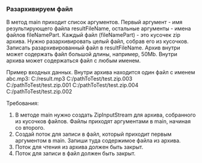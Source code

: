 
### Разархивируем файл

В метод main приходит список аргументов.
Первый аргумент - имя результирующего файла resultFileName, остальные аргументы - имена файлов fileNamePart.
Каждый файл (fileNamePart) - это кусочек zip архива. Нужно разархивировать целый файл, собрав его из кусочков.
Записать разархивированный файл в resultFileName.
Архив внутри может содержать файл большой длины, например, 50Mb.
Внутри архива может содержаться файл с любым именем.

Пример входных данных. Внутри архива находится один файл с именем abc.mp3:
C:/result.mp3
C:/pathToTest/test.zip.003
C:/pathToTest/test.zip.001
C:/pathToTest/test.zip.004
C:/pathToTest/test.zip.002


Требования:
1.	В методе main нужно создать ZipInputStream для архива, собранного из кусочков файлов. Файлы приходят аргументами в main, начиная со второго.
2.	Создай поток для записи в файл, который приходит первым аргументом в main. Запиши туда содержимое файла из архива.
3.	Поток для чтения из архива должен быть закрыт.
4.	Поток для записи в файл должен быть закрыт.


